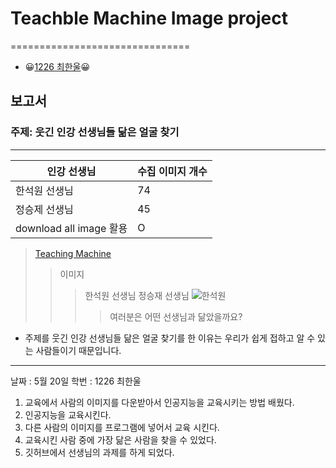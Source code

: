 # Teachble Machine Image project
===============================
+ 😀[1226 최한울](https://github.com/hanul24/tm/edit/main/README.md)😀
## 보고서
### 주제: 웃긴 인강 선생님들 닮은 얼굴 찾기
------------------
|인강 선생님|수집 이미지 개수|
|--|--|
|한석원 선생님|74|
|정승제 선생님|45|
|download all image 활용|O|

> [Teaching Machine](https://teachablemachine.withgoogle.com/models/9B_vudN0p/)
>> 이미지
>>> 한석원 선생님                                              정승재 선생님
>>> ![한석원](https://lh3.googleusercontent.com/proxy/Dl5pEwcCj8xOQg8Kya4p-EcmDbvWINdZgXmDns5wD9GFdBQtiq42GF0K9pLMLdiZ_MJ7Vhi6mTvdPUTM19TqQybxalyjabRkkTg5NXhJNuNNhf4NSzM2RCPrrS0U3r9oY0xHGJ1RZvWk0PKuhXzmTkbPb78y4i9vhB9ILorsRa2t9bKMm7oPF1MtCHCrfUVkm1dUVLsJifcUvFYRD1bcPv9Qd1J-7a_5bOCZKf-j0TKfmMW4ytbW2J5JeTGRA3wC58USQ_1jRJWh6mpSZTXaY3c)
>>>> 여러분은 어떤 선생님과 닮았을까요?

+ 주제를 웃긴 인강 선생님들 닮은 얼굴 찾기를 한 이유는 우리가 쉽게 접하고 알 수 있는 사람들이기 때문입니다.




---
날짜 : 5월 20일
학번 : 1226 최한울
1.  교육에서 사람의 이미지를 다운받아서 인공지능을 교육시키는 방법 배웠다.
2.  인공지능을 교육시킨다.
3.  다른 사람의 이미지를 프로그램에 넣어서 교육 시킨다.
4.  교육시킨 사람 중에 가장 닮은 사람을 찾을 수 있었다.
5.  깃허브에서 선생님의 과제를 하게 되었다.
